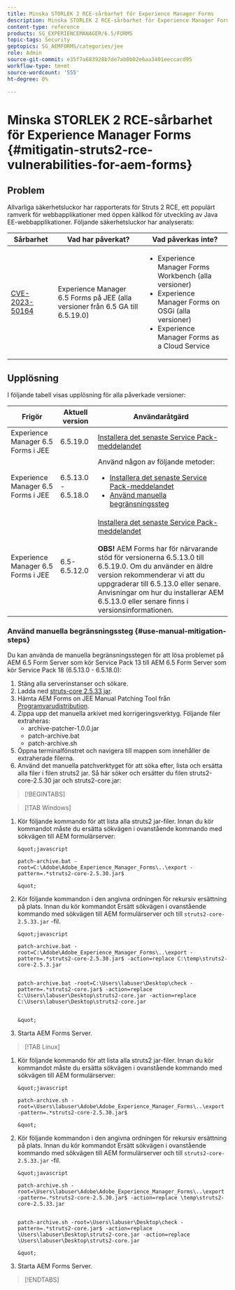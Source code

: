 ```yaml
---
title: Minska STORLEK 2 RCE-sårbarhet för Experience Manager Forms
description: Minska STORLEK 2 RCE-sårbarhet för Experience Manager Forms
content-type: reference
products: SG_EXPERIENCEMANAGER/6.5/FORMS
topic-tags: Security
geptopics: SG_AEMFORMS/categories/jee
role: Admin
source-git-commit: e35f7a683928b7de7ab0b02e6aa3401eeccacd95
workflow-type: tm+mt
source-wordcount: '555'
ht-degree: 0%

---
```



# Minska STORLEK 2 RCE-sårbarhet för Experience Manager Forms {#mitigatin-struts2-rce-vulnerabilities-for-aem-forms}

## Problem

Allvarliga säkerhetsluckor har rapporterats för Struts 2 RCE, ett populärt ramverk för webbapplikationer med öppen källkod för utveckling av Java EE-webbapplikationer. Följande säkerhetsluckor har analyserats:

| Sårbarhet | Vad har påverkat? | Vad påverkas inte? |
|---|---|---|
| [CVE-2023-50164](https://cve.mitre.org/cgi-bin/cvename.cgi?name=2023-50164) | Experience Manager 6.5 Forms på JEE (alla versioner från 6.5 GA till 6.5.19.0) | <ul><li> Experience Manager Forms Workbench (alla versioner)</li> <li> Experience Manager Forms on OSGi (alla versioner) </li> <li> Experience Manager Forms as a Cloud Service </li> <ul> |

## Upplösning

I följande tabell visas upplösning för alla påverkade versioner:

| Frigör | Aktuell version | Användaråtgärd |
|---|---|---|
| Experience Manager 6.5 Forms i JEE | 6.5.19.0 | [Installera det senaste Service Pack-meddelandet](https://experienceleague.adobe.com/docs/experience-manager-65/release-notes/aem-forms-current-service-pack-installation-instructions.html?lang=en) |
| Experience Manager 6.5 Forms i JEE | 6.5.13.0 - 6.5.18.0 | Använd någon av följande metoder: <ul><li>  <a href="https://experienceleague.adobe.com/docs/experience-manager-65/release-notes/aem-forms-current-service-pack-installation-instructions.html?lang=en"> Installera det senaste Service Pack-meddelandet </a> </li> <li> <a href ="#use-manual-mitigation-steps"> Använd manuella begränsningssteg </a> |
| Experience Manager 6.5 Forms i JEE | 6.5-6.5.12.0 | [Installera det senaste Service Pack-meddelandet](https://experienceleague.adobe.com/docs/experience-manager-65/release-notes/aem-forms-current-service-pack-installation-instructions.html?lang=en)  </br> </br> **OBS!** AEM Forms har för närvarande stöd för versionerna 6.5.13.0 till 6.5.19.0. Om du använder en äldre version rekommenderar vi att du uppgraderar till 6.5.13.0 eller senare. Anvisningar om hur du installerar AEM 6.5.13.0 eller senare finns i versionsinformationen. |

### Använd manuella begränsningssteg {#use-manual-mitigation-steps}

Du kan använda de manuella begränsningsstegen för att lösa problemet på AEM 6.5 Form Server som kör Service Pack 13 till AEM 6.5 Form Server som kör Service Pack 18 (6.5.13.0 - 6.5.18.0):

1. Stäng alla serverinstanser och sökare.
1. Ladda ned [struts-core 2.5.33 jar](https://repo1.maven.org/maven2/org/apache/struts/struts2-core/2.5.33/struts2-core-2.5.33.jar).
1. Hämta AEM Forms on JEE Manual Patching Tool från [Programvarudistribution](https://experience.adobe.com/#/downloads/content/software-distribution/en/aem.html?package=/content/software-distribution/en/details.html/content/dam/aem/public/adobe/packages/cq650/servicepack/fd/patch_utility/archive-patcher-1.0.0.zip).
1. Zippa upp det manuella arkivet med korrigeringsverktyg. Följande filer extraheras:
   * archive-patcher-1.0.0.jar
   * patch-archive.bat
   * patch-archive.sh
1. Öppna terminalfönstret och navigera till mappen som innehåller de extraherade filerna.
1. Använd det manuella patchverktyget för att söka efter, lista och ersätta alla filer i filen struts2 jar. Så här söker och ersätter du filen struts2-core-2.5.30 jar och struts2-core.jar:


>[!BEGINTABS]

>[!TAB Windows]

1. Kör följande kommando för att lista alla struts2 jar-filer. Innan du kör kommandot måste du ersätta sökvägen i ovanstående kommando med sökvägen till AEM formulärserver:

       &quot;javascript
       
       patch-archive.bat -root=C:\Adobe\Adobe_Experience_Manager_Forms\..\export -pattern=.*struts2-core-2.5.30.jar$
       
       &quot;
   
1. Kör följande kommandon i den angivna ordningen för rekursiv ersättning på plats. Innan du kör kommandot Ersätt sökvägen i ovanstående kommando med sökvägen till AEM formulärserver och till `struts2-core-2.5.33.jar` -fil.


       &quot;javascript
       
       patch-archive.bat -root=C:\Adobe\Adobe_Experience_Manager_Forms\..\export -pattern=.*struts2-core-2.5.30.jar$ -action=replace C:\temp\struts2-core-2.5.3.jar
       
       
       patch-archive.bat -root=C:\Users\labuser\Desktop\check -pattern=.*struts2-core.jar$ -action=replace C:\Users\labuser\Desktop\struts2-core.jar -action=replace C:\Users\labuser\Desktop\struts2-core.jar
       
       
       &quot;
   
1. Starta AEM Forms Server.


>[!TAB Linux]

1. Kör följande kommando för att lista alla struts2 jar-filer. Innan du kör kommandot måste du ersätta sökvägen i ovanstående kommando med sökvägen till AEM formulärserver:

       &quot;javascript
       
       patch-archive.sh -root=\Users\labuser\Adobe\Adobe_Experience_Manager_Forms\..\export -pattern=.*struts2-core-2.5.30.jar$
       
       &quot;
   
1. Kör följande kommandon i den angivna ordningen för rekursiv ersättning på plats. Innan du kör kommandot Ersätt sökvägen i ovanstående kommando med sökvägen till AEM formulärserver och till `struts2-core-2.5.33.jar` -fil.

       &quot;javascript
       
       patch-archive.sh -root=\Users\labuser\Adobe\Adobe_Experience_Manager_Forms\..\export -pattern=.*struts2-core-2.5.30.jar$ -action=replace \temp\struts2-core-2.5.33.jar
       
       
       patch-archive.sh -root=\Users\labuser\Desktop\check -pattern=.*struts2-core.jar$ -action=replace \Users\labuser\Desktop\struts2-core.jar -action=replace \Users\labuser\Desktop\struts2-core.jar
       
       &quot;
   
1. Starta AEM Forms Server.

>[!ENDTABS]




<!-- 
### Manual patching tool 


>[!BEGINTABS]

>[!TAB Windows]

    ```
    
    patch-archive.bat [-root=dir-or-file] [-pattern=regex] [-action=list(default)|delete|replace <replacement-file>]

    ```

* **dir-or-file**: Specifies path of directory containing multiple archives to patch. The default path for AEM Forms on JEE is <>. 
* **regex**: Specifies regular expression identifying a file or an archive entry to patch. It is tested against each file's or archive entry's absolute path. For example, the pattern `.*struts2-core-2.5.30.jar$` search for all the lines that end with the exact string `struts2-core-2.5.30.jar`.
* **list**: Lists the matched files or archive entries. It recursively searches for and reports all instances of the supplied pattern matched in any entry present in any archive file (zip/jar/war/ear) inside the supplied root directory. No changes are made to any file. It is the default action of the tool, when no action is specified.
* **delete**: Deletes the matched files or archive entries. If the matched entity is an archive, deletion happens before traversing it. This prevents any potentially matching entries inside it from being reported.  
* **replace**: Substitutes the matched files or archive entries with the supplied replacement. If the matched entity is an archive, replacement happens before traversing it. This prevents any potentially matching entries inside it from being reported.

>[!TAB macOS]

    ```
    
    patch-archive.sh [-root=dir-or-file] [-pattern=regex] [-action=list(default)|delete|replace <replacement-file>]

    ```

* **dir-or-file**: Specifies path of directory containing multiple archives to patch. The default path for AEM Forms on JEE is <>. 
* **regex**: Specifies regular expression identifying a file or an archive entry to patch. It is tested against each file's or archive entry's absolute path. For example, the pattern `.*struts2-core-2.5.30.jar$` search for all the lines that end with the exact string `struts2-core-2.5.30.jar`.
* **list**: Lists the matched files or archive entries. It recursively searches for and reports all instances of the supplied pattern matched in any entry present in any archive file (zip/jar/war/ear) inside the supplied root directory. No changes are made to any file. It is the default action of the tool, when no action is specified.
* **delete**: Deletes the matched files or archive entries. If the matched entity is an archive, deletion happens before traversing it. This prevents any potentially matching entries inside it from being reported.  
* **replace**: Substitutes the matched files or archive entries with the supplied replacement. If the matched entity is an archive, replacement happens before traversing it. This prevents any potentially matching entries inside it from being reported.  

>[!TAB Linux]

    ```
    
    patch-archive.sh [-root=dir-or-file] [-pattern=regex] [-action=list(default)|delete|replace <replacement-file>]

    ```

* **dir-or-file**: Specifies path of directory containing multiple archives to patch. The default path for AEM Forms on JEE is <>. 
* **regex**: Specifies regular expression identifying a file or an archive entry to patch. It is tested against each file's or archive entry's absolute path. For example, the pattern `.*struts2-core-2.5.30.jar$` search for all the lines that end with the exact string `struts2-core-2.5.30.jar`.
* **list**: Lists the matched files or archive entries. It recursively searches for and reports all instances of the supplied pattern matched in any entry present in any archive file (zip/jar/war/ear) inside the supplied root directory. No changes are made to any file. It is the default action of the tool, when no action is specified.
* **delete**: Deletes the matched files or archive entries. If the matched entity is an archive, deletion happens before traversing it. This prevents any potentially matching entries inside it from being reported.  
* **replace**: Substitutes the matched files or archive entries with the supplied replacement. If the matched entity is an archive, replacement happens before traversing it. This prevents any potentially matching entries inside it from being reported.  



>[!ENDTABS]









-->